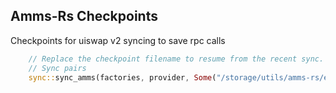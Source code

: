 ## Amms-Rs Checkpoints

Checkpoints for uiswap v2 syncing to save rpc calls

```rust
    // Replace the checkpoint filename to resume from the recent sync.
    // Sync pairs
    sync::sync_amms(factories, provider, Some("/storage/utils/amms-rs/examples/checkpoint-file-name.json"), 500).await?;
```

